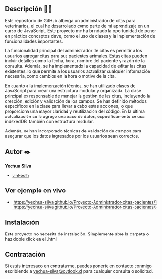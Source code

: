 ## Descripción 🐶📅
Este repositorio de GitHub alberga un administrador de citas para veterinarios, el cual he desarrollado como parte de mi aprendizaje en un curso de JavaScript. Este proyecto me ha brindado la oportunidad de poner en práctica conceptos clave, como el uso de clases y la implementación de funcionalidades importantes.

La funcionalidad principal del administrador de citas es permitir a los usuarios agregar citas para sus pacientes animales. Estas citas pueden incluir detalles como la fecha, hora, nombre del paciente y razón de la consulta. Además, se ha implementado la capacidad de editar las citas existentes, lo que permite a los usuarios actualizar cualquier información necesaria, como cambios en la hora o motivo de la cita.

En cuanto a la implementación técnica, se han utilizado clases de JavaScript para crear una estructura modular y organizada. La clase principal es responsable de manejar la gestión de las citas, incluyendo la creación, edición y validación de los campos. Se han definido métodos específicos en la clase para llevar a cabo estas acciones, lo que proporciona una mayor claridad y reutilización del código. En la ultima actualización se le agrego una base de datos, específicamente se usa indexedDB, también con estructura modular.

Además, se han incorporado técnicas de validación de campos para asegurar que los datos ingresados por los usuarios sean correctos.

## Autor ✒️
**Yechua Silva**

* [LinkedIn](https://www.linkedin.com/in/yechua-silva/)

## Ver ejemplo en vivo 
- [https://yechua-silva.github.io/Proyecto-Administrador-citas-pacientes/](https://yechua-silva.github.io/Proyecto-Administrador-citas-pacientes/)

## Instalación 
Este proyecto no necesita de instalación. Simplemente abre la carpeta o haz doble click en el .html
  
## Contratación
Si estás interesado en contratarme, puedes ponerte en contacto conmigo escribiendo a yechua-silva@outlook.cl para cualquier consulta o solicitud.
